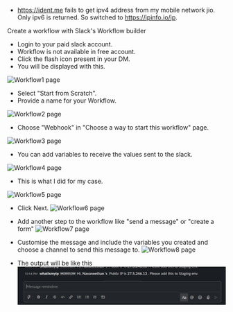 * https://ident.me fails to get ipv4 address from my mobile network jio.
Only ipv6 is returned. So switched to https://ipinfo.io/ip.

Create a workflow with Slack's Workflow builder


* Login to your paid slack account. 
* Workflow is not available in free account.
* Click the flash icon present in your DM.
* You will be displayed with this.

![Workflow1 page](https://github.com/nava071/Scripts/tree/develop/configs/shareipinslack-screenshot1.png)
* Select "Start from Scratch". 
* Provide a name for your Workflow.

![Workflow2 page](https://github.com/nava071/Scripts/tree/develop/configs/shareipinslack-screenshot2.png)
* Choose "Webhook" in "Choose a way to start this workflow" page.

![Workflow3 page](https://github.com/nava071/Scripts/tree/develop/configs/shareipinslack-screenshot3.png)
 * You can add variables to receive the values sent to the slack.
 
 ![Workflow4 page](https://github.com/nava071/Scripts/tree/develop/configs/shareipinslack-screenshot4.png)
 * This is what I did for my case.
 
 ![Workflow5 page](https://github.com/nava071/Scripts/tree/develop/configs/shareipinslack-screenshot5.png)
 * Click Next.
 ![Workflow6 page](https://github.com/nava071/Scripts/tree/develop/configs/shareipinslack-screenshot8.png)
 
 * Add another step to the workflow like "send a message" or "create a form"
 ![Workflow7 page](https://github.com/nava071/Scripts/tree/develop/configs/shareipinslack-screenshot6.png)
 
 * Customise the message and include the variables you created and choose a channel to send this message to.
 ![Workflow8 page](https://github.com/nava071/Scripts/tree/develop/configs/shareipinslack-screenshot7.png)
 
 * The output will be like this
 ![Output1 page](configs/shareipinslack-output.png)
 